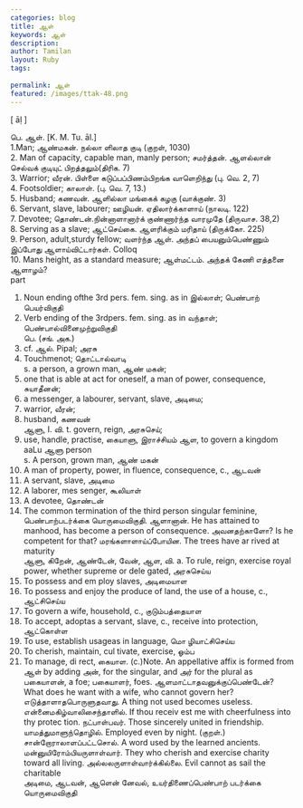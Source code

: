 ```yaml
---
categories: blog
title: ஆள்
keywords: ஆள்
description: 
author: Tamilan
layout: Ruby
tags: 
 
permalink: ஆள்
featured: /images/ttak-48.png
---
```

  
[ āḷ ]  
  
பெ. ஆள். [K. M. Tu. āl.]  
1.Man; ஆண்மகன். நல்லா ளிலாத குடி (குறள், 1030)  
2. Man of capacity, capable man, manly person; சமர்த்தன். ஆளல்லான் செல்வக் குடியுட் பிறத்தலும்(திரிக. 7)  
3. Warrior; வீரன். பிள்ளை கடுப்பப்பிணம்பிறங்க வாளெறிந்து (பு. வெ. 2, 7)  
4. Footsoldier; காலாள். (பு. வெ. 7, 13.)  
5. Husband; கணவன். ஆளில்லா மங்கைக் கழகு (வாக்குண். 3)  
6. Servant, slave, labourer; ஊழியன். ஏதிலார்க்காளாய் (நாலடி. 122)  
7. Devotee; தொண்டன்.நின்னாளானார்க் குண்ணார்ந்த வாரமுதே (திருவாச. 38,2)  
8. Serving as a slave; ஆட்செய்கை. ஆளரிக்கும் மரிதாய் (திருக்கோ. 225)  
9. Person, adult,sturdy fellow; வளர்ந்த ஆள். அந்தப் பையனும்பெண்ணும் இப்போது ஆளாய்விட்டார்கள். Colloq  
10. Mans height, as a standard measure; ஆள்மட்டம். அந்தக் கேணி எத்தனை ஆளாழம்?  
part  
1. Noun ending ofthe 3rd pers. fem. sing. as in இல்லாள்; பெண்பாற் பெயர்விகுதி  
2. Verb ending of the 3rdpers. fem. sing. as in வந்தாள்; பெண்பால்வினைமுற்றுவிகுதி  
பெ. (சங். அக.)  
1. cf. ஆல். Pipal; அரசு  
2. Touchmenot; தொட்டால்வாடி  
s. a person, a grown man, ஆண் மகன்;  
2. one that is able at act for oneself, a man of power, consequence, சுயாதீனன்;  
3. a messenger, a labourer, servant, slave, அடிமை;  
4. warrior, வீரன்;  
5. husband, கணவன்  
ஆளு, I. வி. t. govern, reign, அரசுசெய்;  
2. use, handle, practise, கையாளு, இராச்சியம் ஆள, to govern a kingdom  
aaLu ஆளு person  
s. A person, grown man, ஆண் மகன்  
2. A man of property, power, in fluence, consequence, c., ஆடவன்  
3. A servant, slave, அடிமை  
4. A laborer, mes senger, கூலியாள்  
5. A devotee, தொண்டன்  
6. The common termination of the third person singular feminine, பெண்பாற்படர்க்கை யொருமைவிகுதி. ஆளானான். He has attained to manhood, has become a person of consequence. அவனதற்காளோ? Is he competent for that? மரங்களாளாய்ப்போயின. The trees have ar rived at maturity  
ஆளு, கிறேன், ஆண்டேன், வேன், ஆள, வி. a. To rule, reign, exercise royal power, whether supreme or dele gated, அரசுசெய்ய  
2. To possess and em ploy slaves, அடிமையாள  
3. To possess and enjoy the produce of land, the use of a house, c., ஆட்சிசெய்ய  
4. To govern a wife, household, c., குடும்பத்தையாள  
5. To accept, adoptas a servant, slave, c., receive into protection, ஆட்கொள்ள  
6. To use, establish usageas in language, மொ ழியாட்சிசெய்ய  
7. To cherish, maintain, cul tivate, exercise, ஓம்ப  
8. To manage, di rect, கையாள. (c.)Note. An appellative affix is formed from ஆள் by adding அன், for the singular, and அர் for the plural as பகையாளன், a foe; பகையாளர், foes. ஆளமாட்டாதவனுக்குப்பெண்டேன்? What does he want with a wife, who cannot govern her? எடுத்தாளாதபொருளுதவாது. A thing not used becomes useless. என்னைமகிழ்வாலிசைந்தாளில். If thou receiv est me with cheerfulness into thy protec tion. நட்பாள்பவர். Those sincerely united in friendship. யாமத்துமாளுந்தொழில். Employed even by night. (குறள்.) சான்றோராலாளப்பட்டசொல். A word used by the learned ancients. மன்னுயிரோம்பியருளாள்வார். They who cherish and exercise charity toward all living. அல்லலருளாள்வார்க்கில்லை. Evil cannot as sail the charitable  
அடிமை, ஆடவன், ஆளென் னேவல், உயர்திணைப்பெண்பாற் படர்க்கை யொருமைவிகுதி